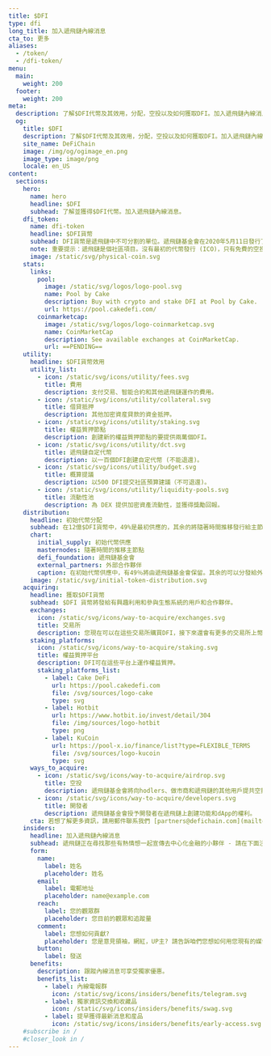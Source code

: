 ```yaml
---
title: $DFI
type: dfi
long_title: 加入遞飛鏈內線消息
cta_to: 更多
aliases:
  - /token/
  - /dfi-token/
menu:
  main:
    weight: 200
  footer:
    weight: 200
meta:
  description: 了解$DFI代幣及其效用，分配，空投以及如何獲取DFI。加入遞飛鏈內線消息。
  og:
    title: $DFI
    description: 了解$DFI代幣及其效用，分配，空投以及如何獲取DFI。加入遞飛鏈內線消息。
    site_name: DeFiChain
    image: /img/og/ogimage_en.png
    image_type: image/png
    locale: en_US
content:
  sections:
    hero:
      name: hero
      headline: $DFI
      subhead: 了解並獲得$DFI代幣。加入遞飛鏈內線消息。
    dfi_token:
      name: dfi-token
      headline: $DFI貨幣
      subhead: DFI貨幣是遞飛鏈中不可分割的單位。遞飛鏈基金會在2020年5月11日發行了大約6億個DFI。現時的流通供應（權益質押和流動性挖礦）可在[遞飛鏈浏覽器查詢](http://explorer.defichain.io/)。
      note: 重要提示：遞飛鏈是個社區項目。沒有最初的代幣發行 (ICO)，只有免費的空投。
      image: /static/svg/physical-coin.svg
    stats:
      links:
        pool:
          image: /static/svg/logos/logo-pool.svg
          name: Pool by Cake
          description: Buy with crypto and stake DFI at Pool by Cake.
          url: https://pool.cakedefi.com/
        coinmarketcap:
          image: /static/svg/logos/logo-coinmarketcap.svg
          name: CoinMarketCap
          description: See available exchanges at CoinMarketCap.
          url: ==PENDING==
    utility:
      headline: $DFI貨幣效用
      utility_list:
        - icon: /static/svg/icons/utility/fees.svg
          title: 費用
          description: 支付交易、智能合約和其他遞飛鏈運作的費用。
        - icon: /static/svg/icons/utility/collateral.svg
          title: 借貸抵押
          description: 其他加密資産貸款的資金抵押。
        - icon: /static/svg/icons/utility/staking.svg
          title: 權益質押節點
          description: 創建新的權益質押節點的要提供兩萬個DFI。
        - icon: /static/svg/icons/utility/dct.svg
          title: 遞飛鏈自定代幣
          description: 以一百個DFI創建自定代幣 (不能退還)。
        - icon: /static/svg/icons/utility/budget.svg
          title: 概算提議
          description: 以500 DFI提交社區預算建議（不可退還)。
        - icon: /static/svg/icons/utility/liquidity-pools.svg
          title: 流動性池
          description: 為 DEX 提供加密資產流動性，並獲得獎勵回報。
    distribution:
      headline: 初始代幣分配
      subhead: 在12億$DFI貨幣中，49%是最初供應的，其余的將隨著時間推移發行給主節點持有者。
      chart:
        initial_supply: 初始代幣供應
        masternodes: 隨著時間的推移主節點
        defi_foundation: 遞飛鏈基金會
        external_partners: 外部合作夥伴
        caption: 在初始代幣供應中，有49％將由遞飛鏈基金會保留。其余的可以分發給外部合作夥伴，以資助最初的開發。
      image: /static/svg/initial-token-distribution.svg
    acquiring:
      headline: 獲取$DFI貨幣
      subhead: $DFI 貨幣將發給有興趣利用和參與生態系統的用戶和合作夥伴。
      exchanges:
        icon: /static/svg/icons/way-to-acquire/exchanges.svg
        title: 交易所
        description: 您現在可以在這些交易所購買DFI，接下來還會有更多的交易所上幣。
      staking_platforms:
        icon: /static/svg/icons/way-to-acquire/staking.svg
        title: 權益質押平台
        description: DFI可在這些平台上運作權益質押。
        staking_platforms_list:
          - label: Cake DeFi
            url: https://pool.cakedefi.com
            file: /svg/sources/logo-cake
            type: svg
          - label: Hotbit
            url: https://www.hotbit.io/invest/detail/304
            file: /img/sources/logo-hotbit
            type: png
          - label: KuCoin
            url: https://pool-x.io/finance/list?type=FLEXIBLE_TERMS
            file: /svg/sources/logo-kucoin
            type: svg
      ways_to_acquire:
        - icon: /static/svg/icons/way-to-acquire/airdrop.svg
          title: 空投
          description: 遞飛鏈基金會將向hodlers、做市商和遞飛鏈的其他用戶提共空投DFI。
        - icon: /static/svg/icons/way-to-acquire/developers.svg
          title: 開發者
          description: 遞飛鏈基金會授予開發者在遞飛鏈上創建功能和dApp的權利。
      cta: 若想了解更多資訊，請用郵件聯系我們 [partners@defichain.com](mailto:partners@defichain.com).
    insiders:
      headline: 加入遞飛鏈內線消息
      subhead: 遞飛鏈正在尋找那些有熱情想一起宣傳去中心化金融的小夥伴 - 請在下面注冊。
      form:
        name:
          label: 姓名
          placeholder: 姓名
        email:
          label: 電郵地址
          placeholder: name@example.com
        reach:
          label: 您的觀眾群
          placeholder: 您目前的觀眾和追蹤量
        comment:
          label: 您想如何貢獻?
          placeholder: 您是意見領袖，網紅，UP主? 請告訴咱們您想如何用您現有的媒體平台推廣遞飛鏈?
        button:
          label: 發送
      benefits:
        description: 跟蹤內線消息可享受獨家優惠。
        benefits_list:
          - label: 內線電報群
            icon: /static/svg/icons/insiders/benefits/telegram.svg
          - label: 獨家資訊交換和收藏品
            icon: /static/svg/icons/insiders/benefits/swag.svg
          - label: 提早獲得最新消息和産品
            icon: /static/svg/icons/insiders/benefits/early-access.svg
    #subscribe in /
    #closer_look in /
---
```

